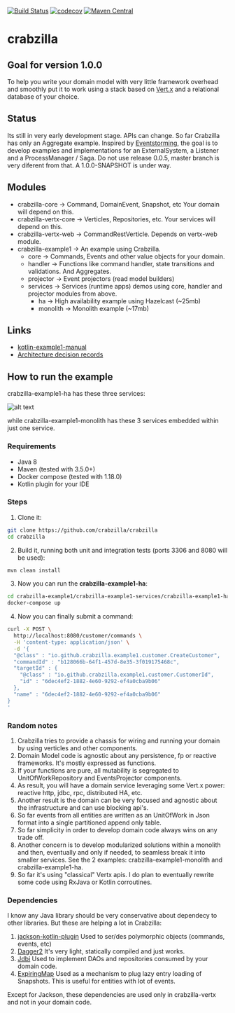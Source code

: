 [![Build Status](https://travis-ci.org/crabzilla/crabzilla.svg?branch=master)](https://travis-ci.org/crabzilla/crabzilla)
[![codecov](https://codecov.io/gh/crabzilla/crabzilla/branch/master/graph/badge.svg)](https://codecov.io/gh/crabzilla/crabzilla)
[![Maven Central](https://maven-badges.herokuapp.com/maven-central/io.github.crabzilla/crabzilla/badge.svg)](http://search.maven.org/#artifactdetails%7Cio.github.crabzilla%7Ccrabzilla%7C0.0.5%7C)

# crabzilla

## Goal for version 1.0.0

To help you write your domain model with very little framework overhead and smoothly put it to work using a stack based
on [Vert.x](http://vertx.io/) and a relational database of your choice.

## Status

Its still in very early development stage. APIs can change. So far Crabzilla has only an Aggregate example. Inspired by 
[Eventstorming](http://eventstorming.com), the goal is to develop examples and implementations for an ExternalSystem, 
a Listener and a ProcessManager / Saga. Do not use release 0.0.5, master branch is very diferent from that. A 1.0.0-SNAPSHOT is under way.

## Modules

* crabzilla-core            → Command, DomainEvent, Snapshot, etc Your domain will depend on this.
* crabzilla-vertx-core      → Verticles, Repositories, etc. Your services will depend on this.
* crabzilla-vertx-web       → CommandRestVerticle. Depends on vertx-web module.
* crabzilla-example1        → An example using Crabzilla. 
  * core                    → Commands, Events and other value objects for your domain.
  * handler                 → Functions like command handler, state transitions and validations. And Aggregates.
  * projector               → Event projectors (read model builders)
  * services                → Services (runtime apps) demos using core, handler and projector modules from above.
    * ha                    → High availability example using Hazelcast (~25mb)
    * monolith              → Monolith example (~17mb)

## Links

* [kotlin-example1-manual](https://crabzilla.github.io/crabzilla/docs/kotlin-example1-manual.html)
* [Architecture decision records](https://github.com/crabzilla/crabzilla/tree/master/doc/architecture/decisions)

## How to run the example

crabzilla-example1-ha has these three services:

![alt text](https://github.com/crabzilla/crabzilla/blob/master/doc/asciidoc/images/crabzilla-bc-architecture.png "crabzilla-example1-ha")

while crabzilla-example1-monolith has these 3 services embedded within just one service.

### Requirements

* Java 8
* Maven (tested with 3.5.0+)
* Docker compose (tested with 1.18.0)
* Kotlin plugin for your IDE

### Steps

1. Clone it:

```bash
git clone https://github.com/crabzilla/crabzilla
cd crabzilla
```

2. Build it, running both unit and integration tests (ports 3306 and 8080 will be used):

```bash
mvn clean install
```

3. Now you can run the **crabzilla-example1-ha**: 

```bash
cd crabzilla-example1/crabzilla-example1-services/crabzilla-example1-ha
docker-compose up
```

4. Now you can finally submit a command: 

```bash
curl -X POST \
  http://localhost:8080/customer/commands \
  -H 'content-type: application/json' \
  -d '{
  "@class" : "io.github.crabzilla.example1.customer.CreateCustomer",
  "commandId" : "b128066b-64f1-457d-8e35-3f019175468c",
  "targetId" : {
    "@class" : "io.github.crabzilla.example1.customer.CustomerId",
    "id" : "6dec4ef2-1882-4e60-9292-ef4a0cba9b06"
  },
  "name" : "6dec4ef2-1882-4e60-9292-ef4a0cba9b06"
}
'
```

### Random notes

1. Crabzilla tries to provide a chassis for wiring and running your domain by using verticles and other components.
2. Domain Model code is agnostic about any persistence, fp or reactive frameworks. It's mostly expressed as functions.
3. If your functions are pure, all mutability is segregated to UnitOfWorkRepository and EventsProjector components.
4. As result, you will have a domain service leveraging some Vert.x power: reactive http, jdbc, rpc, distributed HA, etc.
5. Another result is the domain can be very focused and agnostic about the infrastructure and can use blocking api's.  
6. So far events from all entities are written as an UnitOfWork in Json format into a single partitioned append only table.
7. So far simplicity in order to develop domain code always wins on any trade off.
8. Another concern is to develop modularized solutions within a monolith and then, eventually and only if needed, to seamless break it into smaller services. See the 2 examples: crabzilla-example1-monolith and crabzilla-example1-ha.
9. So far it's using "classical" Vertx apis. I do plan to eventually rewrite some code using RxJava or Kotlin corroutines.

### Dependencies

I know any Java library should be very conservative about dependecy to other libraries. But these are helping a lot in Crabzilla: 

1. [jackson-kotlin-plugin](https://github.com/FasterXML/jackson-module-kotlin) Used to ser/des polymorphic objects (commands, events, etc) 
2. [Dagger2](https://google.github.io/dagger/) It's very light, statically compiled and just works.
3. [Jdbi](http://jdbi.org/) Used to implement DAOs and repositories consumed by your domain code. 
4. [ExpiringMap](https://github.com/jhalterman/expiringmap) Used as a mechanism to plug lazy entry loading of Snapshots. This is useful for entities with lot of events.

Except for Jackson, these dependencies are used only in crabzilla-vertx and not in your domain code.

